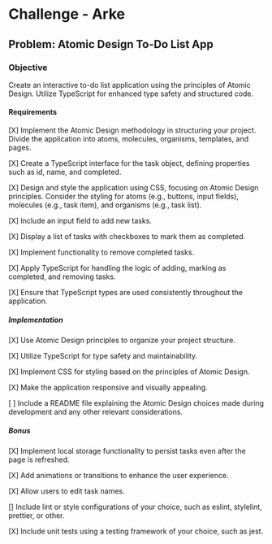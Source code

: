# Challenge - Arke

## Problem: Atomic Design To-Do List App

### Objective

Create an interactive to-do list application using the principles of Atomic Design. Utilize TypeScript for enhanced type safety and structured code.

#### Requirements

[X] Implement the Atomic Design methodology in structuring your project. Divide the application into atoms, molecules, organisms, templates, and pages.

[X] Create a TypeScript interface for the task object, defining properties such as id, name, and completed.

[X] Design and style the application using CSS, focusing on Atomic Design principles. Consider the styling for atoms (e.g., buttons, input fields), molecules (e.g., task item), and organisms (e.g., task list).

[X] Include an input field to add new tasks.

[X] Display a list of tasks with checkboxes to mark them as completed.

[X] Implement functionality to remove completed tasks.

[X] Apply TypeScript for handling the logic of adding, marking as completed, and removing tasks.

[X] Ensure that TypeScript types are used consistently throughout the application.

##### Implementation

[X] Use Atomic Design principles to organize your project structure.

[X] Utilize TypeScript for type safety and maintainability.

[X] Implement CSS for styling based on the principles of Atomic Design.

[X] Make the application responsive and visually appealing.

[ ] Include a README file explaining the Atomic Design choices made during development and any other relevant considerations.

##### Bonus

[X] Implement local storage functionality to persist tasks even after the page is refreshed.

[X] Add animations or transitions to enhance the user experience.

[X] Allow users to edit task names.

[] Include lint or style configurations of your choice, such as eslint, stylelint, prettier, or other.

[X] Include unit tests using a testing framework of your choice, such as jest.
